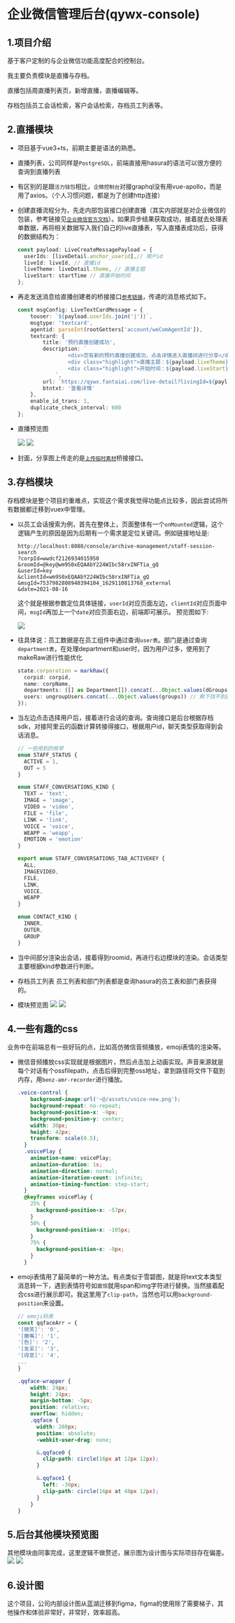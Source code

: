 # 企业微信管理后台(qywx-console)
## 1.项目介绍
基于客户定制的与企业微信功能高度配合的控制台。

我主要负责模块是直播与存档。

直播包括周直播列表页，新增直播，直播编辑等。

存档包括员工会话检索，客户会话检索，存档员工列表等。

## 2.直播模块
- 项目基于vue3+ts，前期主要是语法的熟悉。
- 直播列表，公司同样是`PostgreSQL`，前端直接用hasura的语法可以很方便的查询到直播列表
- 有区别的是跟`活力钱包`相比，`企微控制台`对接graphql没有用vue-apollo，而是用了axios。（个人习惯问题，都是为了创建http连接）
- 创建直播流程分为，先走内部包装接口创建直播（其实内部就是对企业微信的包装，参考链接见[`企业微信官方文档`](https://developer.work.weixin.qq.com/document/path/93637)）。如果异步结果获取成功，接着就去处理表单数据，再将相关数据写入我们自己的live直播表，写入直播表成功后，获得的数据结构为：
  ```typescript
  const payload: LiveCreateMessagePayload = {
    userIds: [liveDetail.anchor_userid],// 用户id
    liveId: liveId, // 直播id
    liveTheme: liveDetail.theme, // 直播主题
    liveStart: startTime // 直播开始时间
  };
  ```
- 再走发送消息给直播创建者的桥接接口[`参考链接`](https://developer.work.weixin.qq.com/document/path/90236)，传递的消息格式如下。
    ```typescript
    const msgConfig: LiveTextCardMessage = {
        touser: `${payload.userIds.join('|')}`,
        msgtype: 'textcard',
        agentid: parseInt(rootGetters['account/weComAgentId']),
        textcard: {
            title: '预约直播创建成功',
            description: `
                    <div>您有新的预约直播创建成功，点击详情进入直播间进行分享</div>
                    <div class="highlight">直播主题：${payload.liveTheme}</div>
                    <div class="highlight">开始时间：${payload.liveStart}</div>
                `,
            url: `https://qywx.fantaiai.com/live-detail?livingId=${payload.liveId}`,
            btntxt: '查看详情'
        },
        enable_id_trans: 1,
        duplicate_check_interval: 600
    };
    ```
- 直播预览图 

  <img src="/assets/2/直播雷达.png"/>
  <img src="/assets/2/新建直播.png"/>

- 封面，分享图上传走的是[`上传临时素材`](https://developer.work.weixin.qq.com/document/path/90253)桥接接口。


## 3.存档模块
存档模块是整个项目的重难点，实现这个需求我觉得功能点比较多，因此尝试将所有数据都迁移到vuex中管理。

- 以员工会话搜索为例，首先在整体上，页面整体有一个`onMounted`逻辑，这个逻辑产生的原因是因为后期有一个需求是定位关键词。例如链接地址是:
  ```
  http://localhost:8080/console/archive-management/staff-session-search
  ?corpId=wwdcf2126934015950
  &roomId=@key@wm9S0xEQAAbY224WIbc58rxINFTia_gQ
  &userId=key
  &clientId=wm9S0xEQAAbY224WIbc58rxINFTia_gQ
  &msgId=7537982808940394104_1629110813768_external
  &date=2021-08-16
  ```
  这个就是根据参数定位具体链接，`userId`对应页面左边，`clientId`对应页面中间，`msgId`再加上一个`date`对应页面右边，前端即可展示。
  预览图如下:

  <img src="/assets/2/存档管理-员工会话检索-语音通话.png"/>

- 往具体说：员工数据是在员工组件中通过查询`user表`。部门是通过查询`department表`，在处理department和user时，因为用户过多，使用到了makeRaw进行性能优化
  ```typescript
  state.corporation = markRaw({
    corpid: corpid,
    name: corpName,
    departments: ([] as Department[]).concat(...Object.values(dGroups)), // 剩下的部门计入根部门
    users: ungroupUsers.concat(...Object.values(groups)) // 剩下找不到部门的计入未分组用户
  });
  ```
- 当左边点击选择用户后，接着进行会话的查询。查询接口是后台根据存档sdk，对接阿里云的函数计算转接得接口，根据用户id，聊天类型获取得到会话消息。
  ```typescript
  // 一些用到的枚举
  enum STAFF_STATUS {
    ACTIVE = 1,
    OUT = 5
  }
  
  enum STAFF_CONVERSATIONS_KIND {
    TEXT = 'text',
    IMAGE = 'image',
    VIDEO = 'video',
    FILE = 'file',
    LINK = 'link',
    VOICE = 'voice',
    WEAPP = 'weapp',
    EMOTION = 'emotion'
  }
  
  export enum STAFF_CONVERSATIONS_TAB_ACTIVEKEY {
    ALL,
    IMAGEVIDEO,
    FILE,
    LINK,
    VOICE,
    WEAPP
  }
  
  enum CONTACT_KIND {
    INNER,
    OUTER,
    GROUP
  }
  ```
- 当中间部分渲染出会话，接着得到roomid，再进行右边模块的渲染。会话类型主要根据kind参数进行判断。
- 存档员工列表
    员工列表和部门列表都是查询hasura的员工表和部门表获得的。
- 模块预览图
  <img src="/assets/2/存档管理-员工会话检索-图片及视频.png"/>
  <img src="/assets/2/存档管理-存档员工列表.png"/>

## 4.一些有趣的css
业务中在前端总有一些好玩的点，比如高仿微信音频播放，emoji表情的渲染等。
- 微信音频播放css实现就是根据图片，然后点击加上动画实现。声音来源就是每个对话有个ossfilepath，点击后得到完整oss地址，拿到路径将文件下载到内存，用`benz-amr-recorder`进行播放。
  ```scss
  .voice-control {
      background-image:url('~@/assets/voice-new.png');
      background-repeat: no-repeat;
      background-position-x: -9px;
      background-position-y: center;
      width: 30px;
      height: 42px;
      transform: scale(0.5);
    }
    .voicePlay {
      animation-name: voicePlay;
      animation-duration: 1s;
      animation-direction: normal;
      animation-iteration-count: infinite;
      animation-timing-function: step-start;
    }
    @keyframes voicePlay {
      25% {
        background-position-x: -57px;
      }
      50% {
        background-position-x: -105px;
      }
      75% {
        background-position-x: -9px;
      }
    }
  ```
  
- emoji表情用了最简单的一种方法。有点类似于雪碧图，就是将text文本类型消息转一下，遇到表情符号如`震惊`就用span和img字符进行替换。当然接着配合css进行展示即可。我这里用了`clip-path`，当然也可以用`background-position`来设置。
  ```typescript
  // emoji码表
  const qqfaceArr = {
  '[微笑]': '0',
  '[撇嘴]': '1',
  '[色]': '2',
  '[发呆]': '3',
  '[得意]': '4',
  ...
  }
  ```
  ```scss
  .qqface-wrapper {
      width: 24px;
      height: 24px;
      margin-bottom: -5px;
      position: relative;
      overflow: hidden;
      .qqface {
        width: 280px;
        position: absolute;
        -webkit-user-drag: none;
  
        &.qqface0 {
          clip-path: circle(16px at 12px 12px);
        }
  
        &.qqface1 {
          left: -36px;
          clip-path: circle(16px at 48px 12px);
        }
      }
  }
  ```

## 5.后台其他模块预览图
其他模块由同事完成，这里逻辑不做赘述，展示图为设计图与实际项目存在偏差。
  <img src="/assets/2/人员管理-员工列表.png"/>
  <img src="/assets/2/权限管理-新增角色.png"/>


## 6.设计图
这个项目，公司内部设计图从蓝湖迁移到figma，figma的使用除了需要梯子，其他操作和体验非常好，非常好，效率超高。